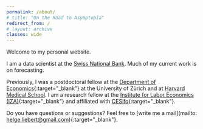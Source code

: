 ```yaml
---
permalink: /about/
# title: "On the Road to Asymptopia"
redirect_from: /
# layout: archive
classes: wide
---
```



Welcome to my personal website.

I am a data scientist at the [Swiss National Bank](https://www.snb.ch/). Much of my current work is on forecasting.

Previously, I was a postdoctoral fellow at the [Department of Economics](https://www.econ.uzh.ch/){:target="_blank"} at the University of Zürich and at [Harvard Medical School](https://hms.harvard.edu/). I am a research fellow at the [Institute for Labor Economics (IZA)](https://www.iza.org){:target="_blank"} and affiliated with [CESifo](http://www.cesifo-group.de/ifoHome.html){:target="_blank"}.

Do you have questions or suggestions? Feel free to [write me a mail](mailto: helge.liebert@gmail.com){:target="_blank"}.
